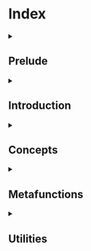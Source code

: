 <!-- Copyright 2024 Feng Mofan
SPDX-License-Identifier: Apache-2.0 -->

<h1>Index</h1>

<!-- Prelude -- Start -->
<details><summary><h2>Prelude</h2></summary>

</details>
<!-- Prelude -- End -->

<!-- Introduction -- Start -->
<details><summary><h2>Introduction</h2></summary>

</details>
<!-- Introduction -- End -->

<!-- Concepts -- Start -->
<details><summary><h2>Concepts</h2></summary>

</details>
<!-- Concepts -- End -->

<!-- Metafunctions -- Start -->
<details><summary><h2>Metafunctions</h2></summary>

  <!-- Cotanivore -- Start -->
  <details><summary><h3>Cotanivore</h3></summary>

  </details>
  <!-- Cotanivore -- End -->

  <!-- Omennivore -- Start -->
  <details><summary><h3>Omennivore</h3></summary>
  
  </details>
  <!-- Omennivore -- End -->

  <!-- Raillivore -- Start -->
  <details><summary><h3>Raillivore</h3></summary>
  
  </details>
  <!-- Raillivore -- End -->

  <!-- Roadrivore -- Start -->
  <details><summary><h3>Roadrivore</h3></summary>
  
  </details>
  <!-- Roadrivore -- End -->

  <!-- Sequnivore -- Start -->
  <details><summary><h3>Sequnivore</h3></summary>
  
  </details>
  <!-- Sequnivore -- End -->

  <!-- Stockivore -- Start -->
  <details><summary><h3>Stockivore</h3></summary>
  
  </details>
  <!-- Stockivore -- End -->

  <!-- Typelivore -- Start -->
  <details><summary><h3>Typelivore</h3></summary>
  
  </details>
  <!-- Typelivore -- End -->

  <!-- Warehouse -- Start -->
  <details><summary><h3>Warehouse</h3></summary>
  
  </details>
  <!-- Warehouse -- End -->

</details>
<!-- Metafunctions -- End -->

<!-- Utilities -- Start -->
<details><summary><h2>Utilities</h2></summary>

  <!-- Identities -- Start -->
  <details><summary><h3>Identities</h3></summary>
  
  </details>
  <!-- Identities -- End -->

  <!-- Instruments -- Start -->
  <details><summary><h3>Instruments</h3></summary>
  
  </details>
  <!-- Instruments -- End -->

  <!-- Symbols -- Start -->
  <details><summary><h3>Symbols</h3></summary>
  
  </details>
  <!-- Symbols -- End -->

  <!-- Transportations -- Start -->
  <details><summary><h3>Transportations</h3></summary>
  
  </details>
  <!-- Transportations -- End -->

</details>
<!-- Utilities -- End -->
